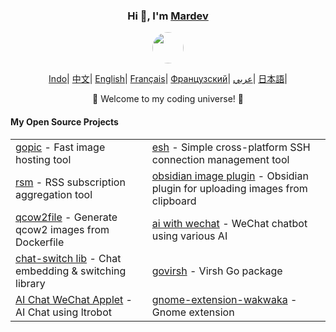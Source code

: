<div align="center">
    <h3>Hi 👋, I'm <a href="#">Mardev</a></h3>
    <p align="center">
        <a href="http://portofolio-to.000.pe/?i=1">
            <img src="https://media.npr.org/assets/img/2023/12/12/gettyimages-1054147940-627235e01fb63b4644bec84204c259f0a343e35b.jpg?s=1100&c=50&f=jpeg" width="50" style="border-radius:40px" />
        </a>
    </p>
    <p align="center">
        <a href="https://github.com/eust-w/eust-w/blob/main/README.md"><span>Indo</span></a>|
        <a href="https://github.com/eust-w/eust-w/blob/main/README_CN.md"><span>中文</span></a>|
        <a href="https://github.com/eust-w/eust-w/blob/main/README_EN.md"><span>English</span></a>|
        <a href="https://github.com/eust-w/eust-w/blob/main/README_FR.md"><span>Français</span></a>|
        <a href="https://github.com/eust-w/eust-w/blob/main/README_RU.md"><span>Французский</span></a>|
        <a href="https://github.com/eust-w/eust-w/blob/main/README_AR.md"><span>عربي</span></a>|
        <a href="https://github.com/eust-w/eust-w/blob/main/README_JP.md"><span>日本語</span></a>|
    </p>
    <p>🌟 Welcome to my coding universe! 🌟</p>
    <h4 align="left">My Open Source Projects</h4>
    <table align="center">
        <tr>
            <td><a href="https://github.com/eust-w/gopic">gopic</a> - Fast image hosting tool</td>
            <td><a href="https://github.com/eust-w/esh">esh</a> - Simple cross-platform SSH connection management tool</td>
        </tr>
        <tr>
            <td><a href="https://github.com/eust-w/rsm">rsm</a> - RSS subscription aggregation tool</td>
            <td><a href="https://github.com/eust-w/obsidian-image-auto-upload">obsidian image plugin</a> - Obsidian plugin for uploading images from clipboard</td>
        </tr>
        <tr>
            <td><a href="https://github.com/eust-w/qcow2file">qcow2file</a> - Generate qcow2 images from Dockerfile</td>
            <td><a href="https://github.com/eust-w/aiPlatform">ai with wechat</a> - WeChat chatbot using various AI</td>
        </tr>
        <tr>
            <td><a href="https://github.com/eust-w/openai-chat-switch">chat-switch lib</a> - Chat embedding & switching library</td>
            <td><a href="https://github.com/eust-w/govirsh">govirsh</a> - Virsh Go package</td>
        </tr>
        <tr>
            <td><a href="https://github.com/eust-w/ltrobot-mimiwechat">AI Chat WeChat Applet</a> - AI Chat using ltrobot</td>
            <td><a href="https://github.com/eust-w/gnome-extension-wakwaka">gnome-extension-wakwaka</a> - Gnome extension</td>
        </tr>
    </table>
</div>
